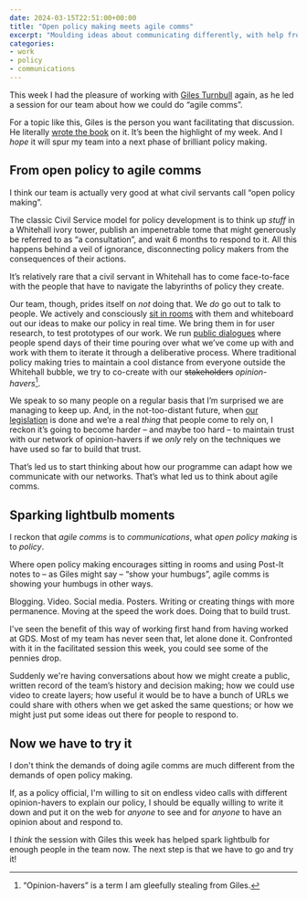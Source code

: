 ```yaml
---
date: 2024-03-15T22:51:00+00:00
title: "Open policy making meets agile comms"
excerpt: "Moulding ideas about communicating differently, with help from an expert."
categories:
- work
- policy
- communications
---
```


This week I had the pleasure of working with [Giles Turnbull](//gilest.org) again, as he led a session for our team about how we could do “agile comms”.

For a topic like this, Giles is the person you want facilitating that discussion. He literally [wrote the book](https://agilecommshandbook.com) on it. It’s been the highlight of my week. And I *hope* it will spur my team into a next phase of brilliant policy making.

## From open policy to agile comms

I think our team is actually very good at what civil servants call “open policy making”. 

The classic Civil Service model for policy development is to think up *stuff* in a Whitehall ivory tower, publish an impenetrable tome that might generously be referred to as “a consultation”, and wait 6 months to respond to it. All this happens behind a veil of ignorance, disconnecting policy makers from the consequences of their actions.

It’s relatively rare that a civil servant in Whitehall has to come face-to-face with the people that have to navigate the labyrinths of policy they create.

Our team, though, prides itself on *not* doing that. We *do* go out to talk to people. We actively and consciously [sit in rooms](https://www.linkedin.com/posts/graham-francis-8aa80313_dsit-digitalidentity-activity-7162411050959552512-pEL8) with them and whiteboard out our ideas to make our policy in real time. We bring them in for user research, to test prototypes of our work. We run [public dialogues](https://www.gov.uk/government/publications/public-dialogue-on-trust-in-digital-identity-services) where people spend days of their time pouring over what we’ve come up with and work with them to iterate it through a deliberative process. Where traditional policy making tries to maintain a cool distance from everyone outside the Whitehall bubble, we try to co-create with our ~~stakeholders~~ *opinion-havers*[^opinion-havers].

[^opinion-havers]: “Opinion-havers” is a term I am gleefully stealing from Giles.

We speak to so many people on a regular basis that I’m surprised we are managing to keep up. And, in the not-too-distant future, when [our legislation](https://bills.parliament.uk/bills/3430) is done and we’re a real *thing* that people come to rely on, I reckon it’s going to become harder – and maybe too hard – to maintain trust with our network of opinion-havers if we *only* rely on the techniques we have used so far to build that trust.

That’s led us to start thinking about how our programme can adapt how we communicate with our networks. That’s what led us to think about agile comms.

## Sparking lightbulb moments

I reckon that *agile comms* is to *communications*, what *open policy making* is to *policy*. 

Where open policy making encourages sitting in rooms and using Post-It notes to – as Giles might say – “show your humbugs”, agile comms is showing your humbugs in other ways. 

Blogging. Video. Social media. Posters. Writing or creating things with more permanence. Moving at the speed the work does. Doing that to build trust.

I've seen the benefit of this way of working first hand from having worked at GDS. Most of my team has never seen that, let alone done it. Confronted with it in the facilitated session this week, you could see some of the pennies drop. 

Suddenly we're having conversations about how we might create a public, written record of the team’s history and decision making; how we could use video to create layers; how useful it would be to have a bunch of URLs we could share with others when we get asked the same questions; or how we might just put some ideas out there for people to respond to.

## Now we have to try it

I don't think the demands of doing agile comms are much different from the demands of open policy making. 

If, as a policy official, I'm willing to sit on endless video calls with different opinion-havers to explain our policy, I should be equally willing to write it down and put it on the web for *anyone* to see and for *anyone* to have an opinion about and respond to.

I *think* the session with Giles this week has helped spark lightbulb for enough people in the team now. The next step is that we have to go and try it!